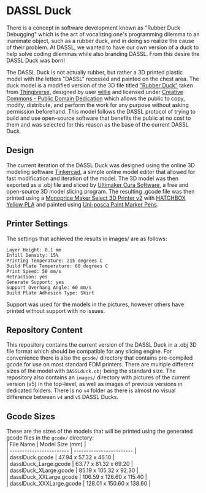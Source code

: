 # DASSL Duck
There is a concept in software development known as "Rubber Duck Debugging" which is the act of vocalizing one's programming dilemma to an inanimate object, such as a rubber duck, and in doing so realize the cause of their problem. At DASSL, we wanted to have our own version of a duck to help solve coding dilemmas while also branding DASSL. From this desire the DASSL Duck was born!  

The DASSL Duck is not actually rubber, but rather a 3D printed plastic model with the letters "DASSL" recessed and painted on the chest area. The duck model is a modified version of the 3D file titled ["Rubber Duck"](https://www.thingiverse.com/thing:139894) taken from [Thingiverse](https://thingiverse.com), designed by user [willie](https://www.thingiverse.com/willie/about) and licensed under [Creative Commons - Public Domain Dedication](https://creativecommons.org/publicdomain/zero/1.0/) which allows the public to copy, modify, distribute, and perform the work for any purpose without asking permission beforehand. This model follows the DASSL protocol of trying to build and use open-source software that benefits the public at no cost to them and was selected for this reason as the base of the current DASSL Duck.

## Design
The current iteration of the DASSL Duck was designed using the online 3D modeling software [Tinkercad](https://tinkercad.com), a simple online model editor that allowed for fast modification and iteration of the model. The 3D model was then exported as a .obj file and sliced by [Ultimaker Cura Software](https://ultimaker.com/en/products/ultimaker-cura-software), a free and open-source 3D model slicing program. The resulting .gcode file was then printed using a [Monoprice Maker Select 3D Printer v2](https://www.monoprice.com/product?p_id=13860&gclid=Cj0KCQjw6cHoBRDdARIsADiTTzaTkReRz-KWjMdBoxAuGKZEHuVaYLvsS76ZyLjN_BzlsVjv7bqrmqUaAl9KEALw_wcB) with [HATCHBOX Yellow PLA](https://www.amazon.com/HATCHBOX-3D-Filament-Dimensional-Accuracy/dp/B00J0GRREW/ref=sr_1_3?keywords=yellow+pla&qid=1561389931&s=gateway&sr=8-3) and painted using [Uni-posca Paint Marker Pens](https://www.amazon.com/Uni-posca-Paint-Marker-Pen-PC-1M8C/dp/B001MT893I/ref=sr_1_68?crid=2O3WLMSM8RX17&keywords=posca+paint+markers&qid=1561388944&s=gateway&sprefix=ppsca+paint+markers%2Caps%2C149&sr=8-68).

## Printer Settings
The settings that achieved the results in images/ are as follows: 
```
Layer Height: 0.1 mm
Infill Density: 15%
Printing Temperature: 215 degrees C
Build Plate Temperature: 60 degrees C
Print Speed: 50 mm/s
Retraction: yes
Generate Support: yes
Support Overhang Angle: 60 mm/s
Build Plate Adhesion Type: Skirt
```
Support was used for the models in the pictures, however others have printed without support with no issues. 

## Repository Content
This repository contains the current version of the DASSL Duck in a .obj 3D file format which should be compatible for any slicing engine. For convenience there is also the `gcode/` directory that contains pre-compiled gcode for use on most standard FDM printers. There are multiple different sizes of the model with `DASSLduck.obj` being the standard size. The repository also contains an `images/` directory with pictures of the current version (v5) in the top-level, as well as images of previous versions in dedicated folders. There is no `v4` folder as there is almost no visual difference between `v4` and `v5` DASSL Ducks.

## Gcode Sizes
These are the sizes of the models that will be printed using the generated gcode files in the `gcode/` directory:  
| File Name                | Model Size (mm)          |  
| ------------------------ | ------------------------ |  
| dasslDuck.gcode          | 47.94 x 57.32 x 46.10    |  
| dasslDuck_Large.gcode    | 63.77 x 81.32 x 69.20    |  
| dasslDuck_XLarge.gcode   | 85.19 x 105.32 x 92.30   |  
| dasslDuck_XXLarge.gcode  | 106.59 x 126.60 x 115.40 |  
| dasslDuck_XXXLarge.gcode | 128.01 x 150.60 x 138.60 |  